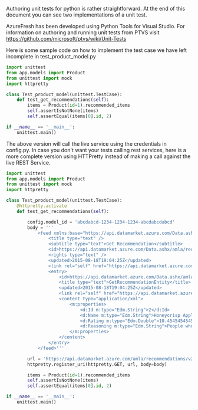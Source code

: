 Authoring unit tests for python is rather straightforward.  At the end of this document you can see two implementations of a unit test.

AzureFresh has been developed using Python Tools for Visual Studio.  For information on authoring and running unit tests from PTVS visit https://github.com/microsoft/ptvs/wiki/Unit-Tests


Here is some sample code on how to implement the test case we have left incomplete in test_product_model.py

```python
import unittest
from app.models import Product
from unittest import mock
import httpretty

class Test_product_model(unittest.TestCase):
    def test_get_recommendations(self):
        items = Product(id=1).recommended_items
        self.assertIsNotNone(items)
        self.assertEqual(items[0].id, 2)

if __name__ == '__main__':
    unittest.main()
```

The above version will call the live service using the credentials in config.py.  In case you don't want your tests calling rest services, here is a more complete version using HTTPretty instead of making a call against the live REST Service.


```python
import unittest
from app.models import Product
from unittest import mock
import httpretty

class Test_product_model(unittest.TestCase):
    @httpretty.activate
    def test_get_recommendations(self):

        config.model_id = 'abcdabcd-1234-1234-1234-abcdabcdabcd'
        body = '''
			<feed xmlns:base="https://api.datamarket.azure.com/Data.ashx/amla/recommendations/v2/ItemRecommend" xmlns:d="http://schemas.microsoft.com/ado/2007/08/dataservices" xmlns:m="http://schemas.microsoft.com/ado/2007/08/dataservices/metadata" xmlns="http://www.w3.org/2005/Atom">
			    <title type="text" />
			    <subtitle type="text">Get Recommendation</subtitle>
			    <id>https://api.datamarket.azure.com/Data.ashx/amla/recommendations/v2/ItemRecommend?modelId='abcdabcd-1234-1234-1234-abcdabcdabcd'&amp;itemIds='1'&amp;numberOfResults=10&amp;includeMetadata=False&amp;apiVersion='1.0'</id>
			    <rights type="text" />
			    <updated>2015-08-18T19:04:25Z</updated>
			    <link rel="self" href="https://api.datamarket.azure.com/Data.ashx/amla/recommendations/v2/ItemRecommend?modelId='abcdabcd-1234-1234-1234-abcdabcdabcd'&amp;itemIds='1'&amp;numberOfResults=10&amp;includeMetadata=False&amp;apiVersion='1.0'" />
			    <entry>
			        <id>https://api.datamarket.azure.com/Data.ashx/amla/recommendations/v2/ItemRecommend?modelId='abcdabcd-1234-1234-1234-abcdabcdabcd'&amp;itemIds='1'&amp;numberOfResults=10&amp;includeMetadata=False&amp;apiVersion='1.0'&amp;$skip=0&amp;$top=1</id>
			        <title type="text">GetRecommendationEntity</title>
			        <updated>2015-08-18T19:04:25Z</updated>
			        <link rel="self" href="https://api.datamarket.azure.com/Data.ashx/amla/recommendations/v2/ItemRecommend?modelId='abcdabcd-1234-1234-1234-abcdabcdabcd'&amp;itemIds='1'&amp;numberOfResults=10&amp;includeMetadata=False&amp;apiVersion='1.0'&amp;$skip=0&amp;$top=1" />
			        <content type="application/xml">
			            <m:properties>
			                <d:Id m:type="Edm.String">2</d:Id>
			                <d:Name m:type="Edm.String">Honeycrisp Apple - Large</d:Name>
			                <d:Rating m:type="Edm.Double">10.4545454545455</d:Rating>
			                <d:Reasoning m:type="Edm.String">People who bought 'Granny Smith Apples - 3 lb Bag' also bought 'Honeycrisp Apple - Large'</d:Reasoning>
			            </m:properties>
			        </content>
			    </entry>
			</feed>'''

        url = 'https://api.datamarket.azure.com/amla/recommendations/v2/ItemRecommend?modelId="abcdabcd-1234-1234-1234-abcdabcdabcd"&itemIds="1"&numberOfResults=10&includeMetadata=False&apiVersion="1.0"'
        httpretty.register_uri(httpretty.GET, url, body=body)

        items = Product(id=1).recommended_items
        self.assertIsNotNone(items)
        self.assertEqual(items[0].id, 2)

if __name__ == '__main__':
    unittest.main()
```


